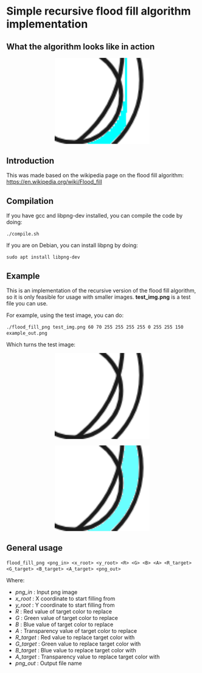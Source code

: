 # Simple recursive flood fill algorithm implementation

## What the algorithm looks like in action
<p align="center">
<img width=250 src="optimized_example.gif">
</p>

## Introduction
This was made based on the wikipedia page on the flood fill algorithm: https://en.wikipedia.org/wiki/Flood_fill

## Compilation
If you have gcc and libpng-dev installed, you can compile the code by doing:
```
./compile.sh 
```
If you are on Debian, you can install libpng by doing:
```
sudo apt install libpng-dev
```

## Example
This is an implementation of the recursive version of the flood fill algorithm, so
it is only feasible for usage with smaller images. __test_img.png__ is a test file you can use.

For example, using the test image, you can do:
```
./flood_fill_png test_img.png 60 70 255 255 255 255 0 255 255 150 example_out.png
```
Which turns the test image:
<p align="center">
<img width=250 src="test_img.png">
</p>

<p align="center">
<img width=250 src="example_out.png">
</p>


## General usage
```
flood_fill_png <png_in> <x_root> <y_root> <R> <G> <B> <A> <R_target> <G_target> <B_target> <A_target> <png_out>
```
Where:
 - *png_in* : Input png image
 - *x_root* : X coordinate to start filling from
 - *y_root* : Y coordinate to start filling from
 - *R* : Red value of target color to replace
 - *G* : Green value of target color to replace
 - *B* : Blue value of target color to replace
 - *A* : Transparency value of target color to replace
 - *R_target* : Red value to replace target color with
 - *G_target* : Green value to replace target color with
 - *B_target* : Blue value to replace target color with
 - *A_target* : Transparency value to replace target color with
 - *png_out* : Output file name

